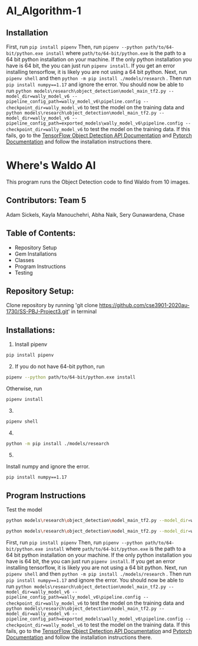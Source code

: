 # AI_Algorithm-1
## Installation
First, run `pip install pipenv`
Then, run `pipenv --python path/to/64-bit/python.exe install` where `path/to/64-bit/python.exe` is the path to a 64 bit python installation on your machine. If the only python installation you have is 64 bit, the you can just run `pipenv install`.
If you get an error installing tensorflow, it is likely you are not using a 64 bit python.
Next, run `pipenv shell` and then `python -m pip install ./models/research` . Then run `pip install numpy==1.17` and ignore the error. You should now be able to run `python models\research\object_detection\model_main_tf2.py --model_dir=wally_model_v6 --pipeline_config_path=wally_model_v6\pipeline.config --checkpoint_dir=wally_model_v6` to test the model on the training data and `python models\research\object_detection\model_main_tf2.py --model_dir=wally_model_v6 --pipeline_config_path=exported_models\wally_model_v6\pipeline.config --checkpoint_dir=wally_model_v6` to test the model on the training data. 
If this fails, go to the [TensorFlow Object Detection API Documentation](https://tensorflow-object-detection-api-tutorial.readthedocs.io/en/latest/install.html) and [Pytorch Documentation](https://pytorch.org/get-started/locally/) and follow the installation instructions there.

# Where's Waldo AI 
This program runs the Object Detection code to find Waldo from 10 images. 

## Contributors: Team 5
Adam Sickels, Kayla Manouchehri, Abha Naik, Sery Gunawardena, Chase 

## Table of Contents:
- Repository Setup
- Gem Installations
- Classes
- Program Instructions 
- Testing

## Repository Setup:

Clone repository by running 'git clone https://github.com/cse3901-2020au-1730/SS-PBJ-Project3.git' in terminal

## Installations:

1. Install pipenv
```bash
pip install pipenv
```
2. If you do not have 64-bit python, run
```bash
pipenv --python path/to/64-bit/python.exe install
```

Otherwise, run
```bash
pipenv install
```
3. 
```bash
pipenv shell
```

4. 
```bash
python -m pip install ./models/research
```

5. 
Install numpy and ignore the error. 
```bash
pip install numpy==1.17
```

## Program Instructions

Test the model 
```bash
python models\research\object_detection\model_main_tf2.py --model_dir=wally_model_v6 --pipeline_config_path=wally_model_v6\pipeline.config --checkpoint_dir=wally_model_v6
```

```bash
python models\research\object_detection\model_main_tf2.py --model_dir=wally_model_v6 --pipeline_config_path=exported_models\wally_model_v6\pipeline.config --checkpoint_dir=wally_model_v6
```
First, run `pip install pipenv`
Then, run `pipenv --python path/to/64-bit/python.exe install` where `path/to/64-bit/python.exe` is the path to a 64 bit python installation on your machine. If the only python installation you have is 64 bit, the you can just run `pipenv install`.
If you get an error installing tensorflow, it is likely you are not using a 64 bit python.
Next, run `pipenv shell` and then `python -m pip install ./models/research` . Then run `pip install numpy==1.17` and ignore the error. You should now be able to run `python models\research\object_detection\model_main_tf2.py --model_dir=wally_model_v6 --pipeline_config_path=wally_model_v6\pipeline.config --checkpoint_dir=wally_model_v6` to test the model on the training data and `python models\research\object_detection\model_main_tf2.py --model_dir=wally_model_v6 --pipeline_config_path=exported_models\wally_model_v6\pipeline.config --checkpoint_dir=wally_model_v6` to test the model on the training data. 
If this fails, go to the [TensorFlow Object Detection API Documentation](https://tensorflow-object-detection-api-tutorial.readthedocs.io/en/latest/install.html) and [Pytorch Documentation](https://pytorch.org/get-started/locally/) and follow the installation instructions there.



